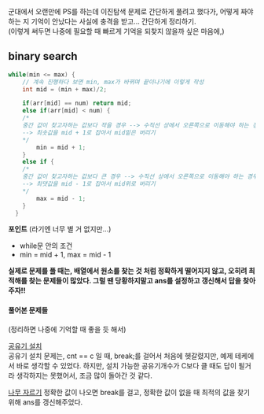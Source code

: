 군대에서 오랜만에 PS를 하는데 이진탐색 문제로 간단하게 풀려고 했다가, 어떻게 짜야하는 지 기억이 안났다는 사실에 충격을 받고... 간단하게 정리하기.  
(이렇게 써두면 나중에 필요할 때 빠르게 기억을 되찾지 않을까 싶은 마음에,)

## binary search
```c++
while(min <= max) { 
	// 계속 진행하다 보면 min, max가 바뀌며 끝이나기에 이렇게 작성
    int mid = (min + max)/2;

    if(arr[mid] == num) return mid;
    else if(arr[mid] < num) {
	/*
	중간 값이 찾고자하는 값보다 작을 경우 --> 수직선 상에서 오른쪽으로 이동해야 하는 경우
	--> 최솟값을 mid + 1로 잡아서 mid밑은 버리기
    */
		min = mid + 1;
    }
	else if {
	/*
	중간 값이 찾고자하는 값보다 큰 경우 --> 수직선 상에서 오른쪽으로 이동해야 하는 경우
	--> 최댓값을 mid - 1로 잡아서 mid위로 버리기
    */
		max = mid - 1;
    }
  }
```

__포인트__ (라기엔 너무 별 거 없지만...)
- while문 안의 조건
- min = mid + 1, max = mid - 1
 
__실제로 문제를 풀 때는, 배열에서 원소를 찾는 것 처럼 정확하게 떨어지지 않고, 오히려 최적해를 찾는 문제들이 많았다. 그럴 땐 당황하지말고 ans를 설정하고 갱신해서 답을 찾아주자!!__

#### 풀어본 문제들
(정리하면 나중에 기억할 때 좋을 듯 해서)

[공유기 설치](https://github.com/woog2roid/PS-in-army.../blob/main/2110.cpp)  
공유기 설치 문제는, cnt == c 일 때, break;를 걸어서 처음에 헷갈렸지만, 예제 테케에서 바로 생각할 수 있었다.
하지만, 설치 가능한 공유기개수가 C보다 클 때도 답이 될거라 생각하지는 못했어서, 조금 많이 돌아간 것 같다. 

[나무 자르기](https://github.com/woog2roid/PS-in-army.../blob/main/2805.cpp)
정확한 값이 나오면 break를 걸고, 정확한 값이 없을 때 최적의 값을 찾기 위해 ans를 갱신해주었다.